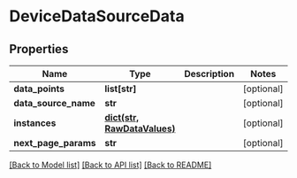 # DeviceDataSourceData

## Properties
Name | Type | Description | Notes
------------ | ------------- | ------------- | -------------
**data_points** | **list[str]** |  | [optional] 
**data_source_name** | **str** |  | [optional] 
**instances** | [**dict(str, RawDataValues)**](RawDataValues.md) |  | [optional] 
**next_page_params** | **str** |  | [optional] 

[[Back to Model list]](../README.md#documentation-for-models) [[Back to API list]](../README.md#documentation-for-api-endpoints) [[Back to README]](../README.md)


